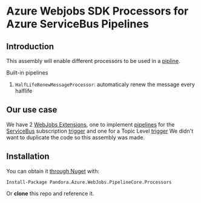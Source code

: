 # Azure Webjobs SDK Processors for Azure ServiceBus Pipelines

## Introduction
This assembly will enable different processors to be used in a [pipline](3).

Built-in pipelines
1. `HalfLifeRenewMessageProcessor`: automaticaly renew the message every halflife

## Our use case
We have 2 [WebJobs Extensions](1), one to implement [pipelines](3) for the [ServiceBus](2) subscription [trigger](5) and one for a Topic Level [trigger](4)
We didn't want to duplicate the code so this assembly was made.

## Installation
You can obtain it [through Nuget](https://www.nuget.org/packages/Pandora.Azure.WebJobs.PipelineCore.Processors/) with:

    Install-Package Pandora.Azure.WebJobs.PipelineCore.Processors

Or **clone** this repo and reference it.

[\\]: Refrences
[1]: https://github.com/Azure/azure-webjobs-sdk-extensions
[2]: https://azure.microsoft.com/en-us/documentation/services/service-bus
[3]: https://github.com/PandoraJewelry/WebJobs.PipelineCore
[4]: https://github.com/PandoraJewelry/WebJobs.Extensions.TopicTrigger
[5]: https://github.com/PandoraJewelry/WebJobs.Extensions.ServiceBusPipeline
